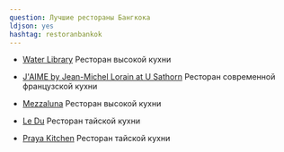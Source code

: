 ```yaml
---
question: Лучшие рестораны Бангкока
ldjson: yes
hashtag: restoranbankok
---
```


* [Water Library](https://maps.app.goo.gl/w8eLzubfT51ZrtLP7)
Ресторан высокой кухни

* [J'AIME by Jean-Michel Lorain at U Sathorn](https://maps.app.goo.gl/viVrWuZZbPGyVgHw5)
Ресторан современной французской кухни

* [Mezzaluna](https://maps.app.goo.gl/hwR2mZQhW7P1Vgx99)
Ресторан высокой кухни

* [Le Du](https://maps.app.goo.gl/EFc1q3sAyrueLP996)
Ресторан тайской кухни 

* [Praya Kitchen](https://maps.app.goo.gl/D1z5Po9qsTCm6ET67)
Ресторан тайской кухни 

